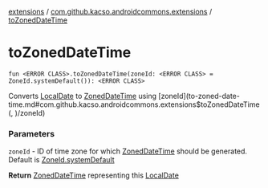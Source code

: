 [extensions](../index.md) / [com.github.kacso.androidcommons.extensions](index.md) / [toZonedDateTime](.)

# toZonedDateTime

`fun <ERROR CLASS>.toZonedDateTime(zoneId: <ERROR CLASS> = ZoneId.systemDefault()): <ERROR CLASS>`

Converts [LocalDate](#) to [ZonedDateTime](#) using [zoneId](to-zoned-date-time.md#com.github.kacso.androidcommons.extensions$toZonedDateTime(, )/zoneId)

### Parameters

`zoneId` - ID of time zone for which [ZonedDateTime](#) should be generated. Default is [ZoneId.systemDefault](#)

**Return**
[ZonedDateTime](#) representing this [LocalDate](#)

